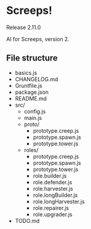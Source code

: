 # Screeps!
Release 2.11.0

AI for Screeps, version 2.

## File structure
- basics.js
- CHANGELOG.md
- Gruntfile.js
- package.json
- README.md
- src/
  - config.js
  - main.js
  - proto/
    - prototype.creep.js
    - prototype.spawn.js
    - prototype.tower.js
  - roles/
    - prototype.creep.js
    - prototype.spawn.js
    - prototype.tower.js
    - role.builder.js
    - role.defender.js
    - role.harvester.js
    - role.longBuilder.js
    - role.longHarvester.js
    - role.repairer.js
    - role.upgrader.js
- TODO.md

